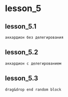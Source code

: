 # lesson_5

 ## lesson_5.1
    аккардион без делегирования

 ## lesson_5.2
    аккардион с делегированием

 ## lesson_5.3
    drag&drop end random block 